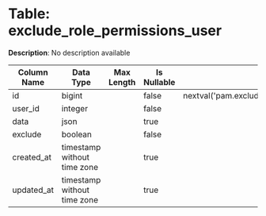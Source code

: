 # Table: exclude_role_permissions_user

**Description**: No description available

| Column Name | Data Type | Max Length | Is Nullable | Default | Primary Key | Foreign Key |
|-------------|-----------|------------|-------------|---------|-------------|-------------|
| id | bigint |  | false | nextval('pam.exclude_role_permissions_user_id_seq'::regclass) | exclude_role_permissions_user | exclude_role_permissions_user |
| user_id | integer |  | false |  | exclude_role_permissions_user | users |
| data | json |  | true |  |  |  |
| exclude | boolean |  | false |  |  |  |
| created_at | timestamp without time zone |  | true |  |  |  |
| updated_at | timestamp without time zone |  | true |  |  |  |
